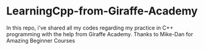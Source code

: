 # LearningCpp-from-Giraffe-Academy
In this repo, i've shared all my codes regarding my practice in C++ programming 
with the help from Giraffe Academy. 
Thanks to Mike-Dan for Amazing Beginner Courses
